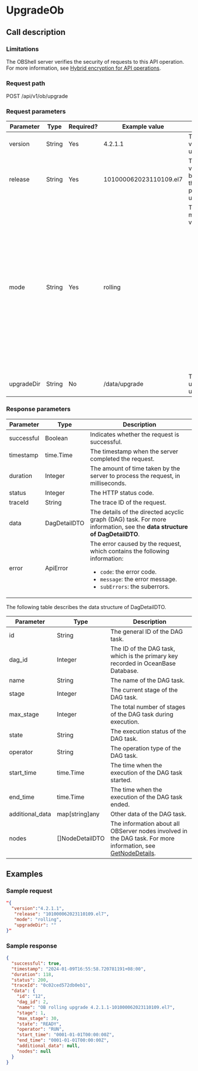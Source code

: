# UpgradeOb

## Call description

### Limitations

The OBShell server verifies the security of requests to this API operation. For more information, see [Hybrid encryption for API operations](200.api-hybrid-encryption.md).

### Request path

POST /api/v1/ob/upgrade

### Request parameters

| Parameter | Type | Required? | Example value | Description |
| --- | --- | --- | --- | --- |
| version | String | Yes | 4.2.1.1 | The target version of the upgrade. |
| release | String | Yes | 101000062023110109.el7 | The release version and build version of the software package for the upgrade. |
| mode | String | Yes | rolling | The upgrade mode. Valid values:<ul><li>`rolling`: During the upgrade, a majority of replicas are available for services. </li><li>`stopService`: The service is suspended for an overall upgrade within a specified period of time. </li></ul> |
| upgradeDir | String | No | /data/upgrade | The directory used for the upgrade task. |

### Response parameters

| Parameter | Type | Description |
| --- | --- | --- |
| successful | Boolean | Indicates whether the request is successful.  |
| timestamp | time.Time | The timestamp when the server completed the request.  |
| duration | Integer | The amount of time taken by the server to process the request, in milliseconds.  |
| status | Integer | The HTTP status code.  |
| traceId | String | The trace ID of the request.  |
| data | DagDetailDTO | The details of the directed acyclic graph (DAG) task. For more information, see the **data structure of DagDetailDTO**.  |
| error | ApiError | The error caused by the request, which contains the following information:<ul><li>`code`: the error code. </li><li>`message`: the error message. </li><li>`subErrors`: the suberrors. </li></ul> |

The following table describes the data structure of DagDetailDTO.

| Parameter | Type | Description |
| --- | --- | --- |
| id | String | The general ID of the DAG task.  |
| dag_id | Integer | The ID of the DAG task, which is the primary key recorded in OceanBase Database.  |
| name | String | The name of the DAG task.  |
| stage | Integer | The current stage of the DAG task.  |
| max_stage | Integer | The total number of stages of the DAG task during execution.  |
| state | String | The execution status of the DAG task.  |
| operator | String | The operation type of the DAG task.  |
| start_time | time.Time | The time when the execution of the DAG task started.  |
| end_time | time.Time | The time when the execution of the DAG task ended.  |
| additional_data | map[string]any | Other data of the DAG task.  |
| nodes | []NodeDetailDTO | The information about all OBServer nodes involved in the DAG task. For more information, see [GetNodeDetails](2100.get-node-detail.md).  |

## Examples

### Sample request

```json
"{
  "version":"4.2.1.1",
   "release": "101000062023110109.el7",
   "mode": "rolling",
   "upgradeDir": ""
}"
```

### Sample response

```json
{
  "successful": true,
  "timestamp": "2024-01-09T16:55:58.720781191+08:00",
  "duration": 118,
  "status": 200,
  "traceId": "0c02ced572db0eb1",
  "data": {
    "id": "12",
    "dag_id": 2,
    "name": "OB rolling upgrade 4.2.1.1-101000062023110109.el7",
    "stage": 1,
    "max_stage": 30,
    "state": "READY",
    "operator": "RUN",
    "start_time": "0001-01-01T00:00:00Z",
    "end_time": "0001-01-01T00:00:00Z",
    "additional_data": null,
    "nodes": null
  }
}
```
